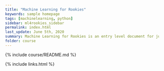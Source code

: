 ```yaml
---
title: "Machine Learning for Rookies"
keywords: sample homepage
tags: [machinelearning, python]
sidebar: ml4rookies_sidebar
permalink: index.html
last_update: June 5th, 2020
summary: Machine Learning for Rookies is an entry level document for junior developers with no/low knowledge of Python programming and machine learning.
folder: course
---
```


{% include course/README.md %}

{% include links.html %}
